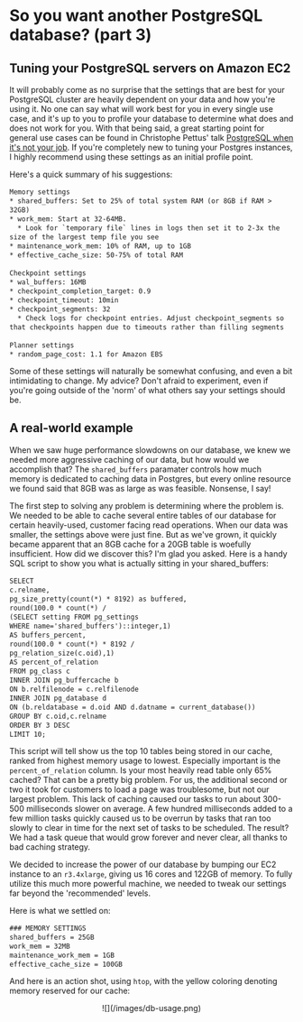 # So you want another PostgreSQL database? (part 3)
## Tuning your PostgreSQL servers on Amazon EC2
It will probably come as no surprise that the settings that are best for your PostgreSQL cluster are heavily dependent on your data and how you're using it. No one can say what will work best for you in every single use case, and it's up to you to profile your database to determine what does and does not work for you. With that being said, a great starting point for general use cases can be found in Christophe Pettus' talk [PostgreSQL when it's not your job](http://thebuild.com/presentations/not-your-job.pdf). If you're completely new to tuning your Postgres instances, I highly recommend using these settings as an initial profile point.

Here's a quick summary of his suggestions:
```
Memory settings
* shared_buffers: Set to 25% of total system RAM (or 8GB if RAM > 32GB)
* work_mem: Start at 32-64MB.
  * Look for `temporary file` lines in logs then set it to 2-3x the size of the largest temp file you see
* maintenance_work_mem: 10% of RAM, up to 1GB
* effective_cache_size: 50-75% of total RAM

Checkpoint settings
* wal_buffers: 16MB
* checkpoint_completion_target: 0.9
* checkpoint_timeout: 10min
* checkpoint_segments: 32
  * Check logs for checkpoint entries. Adjust checkpoint_segments so that checkpoints happen due to timeouts rather than filling segments

Planner settings
* random_page_cost: 1.1 for Amazon EBS
```

Some of these settings will naturally be somewhat confusing, and even a bit intimidating to change. My advice? Don't afraid to experiment, even if you're going outside of the 'norm' of what others say your settings should be.


## A real-world example
When we saw huge performance slowdowns on our database, we knew we needed more aggressive caching of our data, but how would we accomplish that? The `shared_buffers` paramater controls how much memory is dedicated to caching data in Postgres, but every online resource we found said that 8GB was as large as was feasible. Nonsense, I say!

The first step to solving any problem is determining where the problem is. We needed to be able to cache several entire tables of our database for certain heavily-used, customer facing read operations. When our data was smaller, the settings above were just fine. But as we've grown, it quickly became apparent that an 8GB cache for a 20GB table is woefully insufficient. How did we discover this? I'm glad you asked. Here is a handy SQL script to show you what is actually sitting in your shared_buffers:

```
SELECT
c.relname,
pg_size_pretty(count(*) * 8192) as buffered,
round(100.0 * count(*) /
(SELECT setting FROM pg_settings
WHERE name='shared_buffers')::integer,1)
AS buffers_percent,
round(100.0 * count(*) * 8192 /
pg_relation_size(c.oid),1)
AS percent_of_relation
FROM pg_class c
INNER JOIN pg_buffercache b
ON b.relfilenode = c.relfilenode
INNER JOIN pg_database d
ON (b.reldatabase = d.oid AND d.datname = current_database())
GROUP BY c.oid,c.relname
ORDER BY 3 DESC
LIMIT 10;
```

This script will tell show us the top 10 tables being stored in our cache, ranked from highest memory usage to lowest. Especially important is the `percent_of_relation` column. Is your most heavily read table only 65% cached? That can be a pretty big problem. For us, the additional second or two it took for customers to load a page was troublesome, but not our largest problem. This lack of caching caused our tasks to run about 300-500 milliseconds slower on average. A few hundred milliseconds added to a few million tasks quickly caused us to be overrun by tasks that ran too slowly to clear in time for the next set of tasks to be scheduled. The result? We had a task queue that would grow forever and never clear, all thanks to bad caching strategy.

We decided to increase the power of our database by bumping our EC2 instance to an `r3.4xlarge`, giving us 16 cores and 122GB of memory. To fully utilize this much more powerful machine, we needed to tweak our settings far beyond the 'recommended' levels.

Here is what we settled on:
```
### MEMORY SETTINGS
shared_buffers = 25GB
work_mem = 32MB
maintenance_work_mem = 1GB
effective_cache_size = 100GB
```

And here is an action shot, using `htop`, with the yellow coloring denoting memory reserved for our cache:
<center>![](/images/db-usage.png)</center>